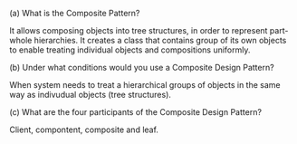 (a) What is the Composite Pattern?

It allows composing objects into tree structures, in order to represent part-whole hierarchies. It creates a class that contains group of its own objects to enable treating individual objects and compositions uniformly.

(b) Under what conditions would you use a Composite Design Pattern?

When system needs to treat a hierarchical groups of objects in the same way as indivudual objects (tree structures).

(c) What are the four participants of the Composite Design Pattern?

Client, compontent, composite and leaf.
